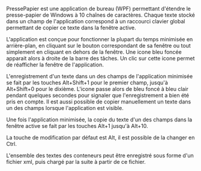 PressePapier est une application de bureau (WPF) permettant d'étendre le presse-papier de Windows à 10 chaînes de caractères.
Chaque texte stocké dans un champ de l'application correspond à un raccourci clavier global permettant de copier ce texte dans la fenêtre active.

L'application est conçue pour fonctionner la plupart du temps minimisée en arrière-plan, en cliquant sur le bouton correspondant de sa fenêtre ou tout simplement en cliquant en dehors de la fenêtre.
Une icone bleu foncée apparait alors à droite de la barre des tâches. Un clic sur cette icone permet de réafficher la fenêtre de l'application.

L'enregistrement d'un texte dans un des champs de l'application minimisée se fait par les touches Alt+Shift+1 pour le premier champ, jusqu'à Alt+Shift+0 pour le dixième.
L'icone passe alors de bleu foncé à bleu clair pendant quelques secondes pour signaler que l'enregistrement a bien été pris en compte.
Il est aussi possible de copier manuellement un texte dans un des champs lorsque l'application est visible.

Une fois l'application minimisée, la copie du texte d'un des champs dans la fenêtre active se fait par les touches Alt+1 jusqu'à Alt+10.

La touche de modification par défaut est Alt, il est possible de la changer en Ctrl.

L'ensemble des textes des conteneurs peut être enregistré sous forme d'un fichier xml, puis chargé par la suite à partir de ce fichier.
